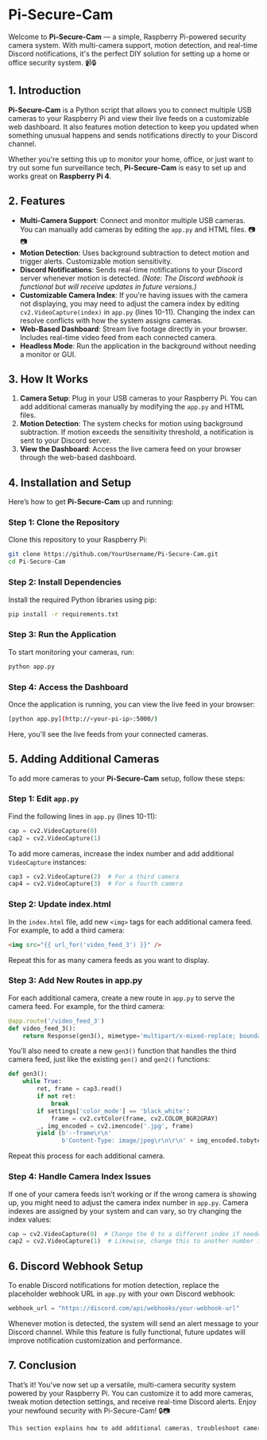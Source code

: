 # **Pi-Secure-Cam**

Welcome to **Pi-Secure-Cam** — a simple, Raspberry Pi-powered security camera system. With multi-camera support, motion detection, and real-time Discord notifications, it's the perfect DIY solution for setting up a home or office security system. 📹🔒

## 1. Introduction

**Pi-Secure-Cam** is a Python script that allows you to connect multiple USB cameras to your Raspberry Pi and view their live feeds on a customizable web dashboard. It also features motion detection to keep you updated when something unusual happens and sends notifications directly to your Discord channel.

Whether you're setting this up to monitor your home, office, or just want to try out some fun surveillance tech, **Pi-Secure-Cam** is easy to set up and works great on **Raspberry Pi 4**.

## 2. Features

- **Multi-Camera Support**: Connect and monitor multiple USB cameras. You can manually add cameras by editing the `app.py` and HTML files. 📷📷
- **Motion Detection**: Uses background subtraction to detect motion and trigger alerts. Customizable motion sensitivity.
- **Discord Notifications**: Sends real-time notifications to your Discord server whenever motion is detected. *(Note: The Discord webhook is functional but will receive updates in future versions.)*
- **Customizable Camera Index**: If you're having issues with the camera not displaying, you may need to adjust the camera index by editing `cv2.VideoCapture(index)` in `app.py` (lines 10-11). Changing the index can resolve conflicts with how the system assigns cameras.
- **Web-Based Dashboard**: Stream live footage directly in your browser. Includes real-time video feed from each connected camera.
- **Headless Mode**: Run the application in the background without needing a monitor or GUI.

## 3. How It Works

1. **Camera Setup**: Plug in your USB cameras to your Raspberry Pi. You can add additional cameras manually by modifying the `app.py` and HTML files.
2. **Motion Detection**: The system checks for motion using background subtraction. If motion exceeds the sensitivity threshold, a notification is sent to your Discord server.
3. **View the Dashboard**: Access the live camera feed on your browser through the web-based dashboard.

## 4. Installation and Setup

Here’s how to get **Pi-Secure-Cam** up and running:

### Step 1: Clone the Repository
Clone this repository to your Raspberry Pi:

```bash
git clone https://github.com/YourUsername/Pi-Secure-Cam.git
cd Pi-Secure-Cam
```

### Step 2: Install Dependencies
Install the required Python libraries using pip:

```bash
pip install -r requirements.txt
```
### Step 3: Run the Application
To start monitoring your cameras, run:

```bash
python app.py
```

### Step 4: Access the Dashboard
Once the application is running, you can view the live feed in your browser:

```bash
[python app.py](http://<your-pi-ip>:5000/)
```
Here, you'll see the live feeds from your connected cameras.

## 5. Adding Additional Cameras

To add more cameras to your **Pi-Secure-Cam** setup, follow these steps:

### Step 1: Edit `app.py`

Find the following lines in `app.py` (lines 10-11):

```python
cap = cv2.VideoCapture(0)
cap2 = cv2.VideoCapture(1)
```
To add more cameras, increase the index number and add additional `VideoCapture` instances:
```python
cap3 = cv2.VideoCapture(2)  # For a third camera
cap4 = cv2.VideoCapture(3)  # For a fourth camera
```

### Step 2: Update index.html
In the `index.html` file, add new `<img>` tags for each additional camera feed. For example, to add a third camera:

```html
<img src="{{ url_for('video_feed_3') }}" />
```
Repeat this for as many camera feeds as you want to display.

### Step 3: Add New Routes in app.py
For each additional camera, create a new route in `app.py` to serve the camera feed. For example, for the third camera:

```python
@app.route('/video_feed_3')
def video_feed_3():
    return Response(gen3(), mimetype='multipart/x-mixed-replace; boundary=frame')
```
You’ll also need to create a new `gen3()` function that handles the third camera feed, just like the existing `gen()` and `gen2()` functions:
```python
def gen3():
    while True:
        ret, frame = cap3.read()
        if not ret:
            break
        if settings['color_mode'] == 'black_white':
            frame = cv2.cvtColor(frame, cv2.COLOR_BGR2GRAY)
        _, img_encoded = cv2.imencode('.jpg', frame)
        yield (b'--frame\r\n'
               b'Content-Type: image/jpeg\r\n\r\n' + img_encoded.tobytes() + b'\r\n')
```
Repeat this process for each additional camera.

### Step 4: Handle Camera Index Issues
If one of your camera feeds isn’t working or if the wrong camera is showing up, you might need to adjust the camera index number in `app.py`. Camera indexes are assigned by your system and can vary, so try changing the index values:

```python
cap = cv2.VideoCapture(0)  # Change the 0 to a different index if needed
cap2 = cv2.VideoCapture(1)  # Likewise, change this to another number if necessary
```

## 6. Discord Webhook Setup
To enable Discord notifications for motion detection, replace the placeholder webhook URL in `app.py` with your own Discord webhook:

```python
webhook_url = "https://discord.com/api/webhooks/your-webhook-url"
```
Whenever motion is detected, the system will send an alert message to your Discord channel. While this feature is fully functional, future updates will improve notification customization and performance.

## 7. Conclusion
That’s it! You've now set up a versatile, multi-camera security system powered by your Raspberry Pi. You can customize it to add more cameras, tweak motion detection settings, and receive real-time Discord alerts. Enjoy your newfound security with Pi-Secure-Cam! 🔒📷

```css
This section explains how to add additional cameras, troubleshoot camera index issues, and configure the Discord webhook for notifications.
```

